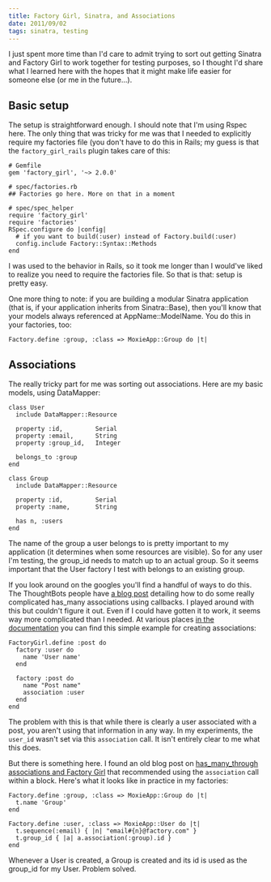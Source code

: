 ```yaml
---
title: Factory Girl, Sinatra, and Associations
date: 2011/09/02
tags: sinatra, testing
---
```


I just spent more time than I'd care to admit trying to sort out getting 
Sinatra and Factory Girl to work together for testing purposes, so I 
thought I'd share what I learned here with the hopes that it might make 
life easier for someone else (or me in the future...).

## Basic setup

The setup is straightforward enough.  I should note that I'm using Rspec 
here.  The only thing that was tricky for me was that I needed to 
explicitly require my factories file (you don't have to do this in 
Rails; my guess is that the `factory_girl_rails` plugin takes care of 
this:

    # Gemfile
    gem 'factory_girl', '~> 2.0.0'

    # spec/factories.rb
    ## Factories go here. More on that in a moment

    # spec/spec_helper
    require 'factory_girl'
    require 'factories'
    RSpec.configure do |config|
      # if you want to build(:user) instead of Factory.build(:user)
      config.include Factory::Syntax::Methods
    end

I was used to the behavior in Rails, so it took me longer than I 
would've liked to realize you need to require the factories file.  So 
that is that: setup is pretty easy.

One more thing to note: if you are building a modular Sinatra 
application (that is, if your application inherits from Sinatra::Base), 
then you'll know that your models always referenced at 
AppName::ModelName.  You do this in your factories, too:

    Factory.define :group, :class => MoxieApp::Group do |t|

## Associations

The really tricky part for me was sorting out associations.  Here are my 
basic models, using DataMapper:

    class User
      include DataMapper::Resource

      property :id,         Serial
      property :email,      String
      property :group_id,   Integer

      belongs_to :group
    end

    class Group
      include DataMapper::Resource

      property :id,         Serial
      property :name,       String

      has n, :users
    end

The name of the group a user belongs to is pretty important to my 
application (it determines when some resources are visible).  So for any 
user I'm testing, the group_id needs to match up to an actual group.  So 
it seems important that the User factory I test with belongs to an 
existing group.

If you look around on the googles you'll find a handful of ways to do 
this.  The ThoughtBots people have [a blog post](http://robots.thoughtbot.com/post/254496652/aint-no-calla-back-girl) 
detailing how to do some really complicated has_many associations using 
callbacks.  I played around with this but couldn't figure it out.  Even 
if I could have gotten it to work, it seems way more complicated than I 
  needed.  At various places [in the documentation](https://github.com/thoughtbot/factory_girl/wiki/Usage) 
  you can find this simple example for creating associations:

    FactoryGirl.define :post do
      factory :user do
        name 'User name'
      end

      factory :post do
        name "Post name"
        association :user
      end
    end

The problem with this is that while there is clearly a user associated 
with a post, you aren't using that information in any way.  In my 
experiments, the `user_id` wasn't set via this `association` call.  It 
isn't entirely clear to me what this does.

But there is something here.  I found an old blog post on 
[has_many_through associations and Factory Girl](http://www.snowblink.co.uk/archives/2009/04/24/factory-girl-and-has-many-through) that recommended using the `association` call within a block.  Here's 
what it looks like in practice in my factories:

    Factory.define :group, :class => MoxieApp::Group do |t|
      t.name 'Group'
    end

    Factory.define :user, :class => MoxieApp::User do |t|
      t.sequence(:email) { |n| "email#{n}@factory.com" }
      t.group_id { |a| a.association(:group).id }
    end

Whenever a User is created, a Group is created and its id is used as the 
group_id for my User.  Problem solved.
